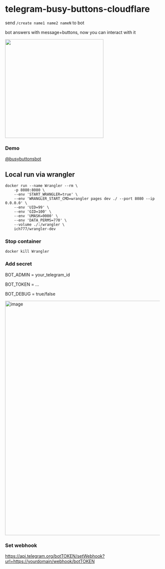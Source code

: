 # telegram-busy-buttons-cloudflare

send `/create name1 name2 nameN` to bot

bot answers with message+buttons, now you can interact with it

<img width="320" src="https://user-images.githubusercontent.com/35623/178100006-3d1de9be-4319-44f2-a239-e4f6da02689a.gif" />


### Demo

[@busybuttonsbot](https://t.me/busybuttonsbot)

## Local run via wrangler

```
docker run --name Wrangler --rm \
    -p 8080:8080 \
    --env 'START_WRANGLER=true' \
    --env 'WRANGLER_START_CMD=wrangler pages dev ./ --port 8080 --ip 0.0.0.0' \
    --env 'UID=99' \
    --env 'GID=100' \
    --env 'UMASK=0000' \
    --env 'DATA_PERMS=770' \
    --volume ./:/wrangler \
    ich777/wrangler-dev
```

### Stop container

```
docker kill Wrangler
```

### Add secret

BOT_ADMIN = your_telegram_id

BOT_TOKEN = ...

BOT_DEBUG = true/false

<img width="760" alt="image" src="https://github.com/user-attachments/assets/47e6469d-13d6-4538-9e78-f462086ec665">


### Set webhook

https://api.telegram.org/botTOKEN/setWebhook?url=https://yourdomain/webhook/botTOKEN

